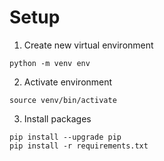 # Setup

1. Create new virtual environment
```
python -m venv env
```
2. Activate environment
```
source venv/bin/activate
```
3. Install packages
```
pip install --upgrade pip
pip install -r requirements.txt
```
